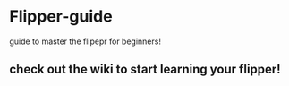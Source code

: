 # Flipper-guide
guide to master the flipepr for beginners!

## check out the wiki to start learning your flipper!
